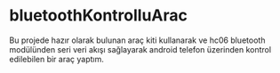 # bluetoothKontrolluArac

Bu projede hazır olarak bulunan araç kiti kullanarak ve hc06 bluetooth modülünden seri veri akışı sağlayarak android telefon üzerinden kontrol edilebilen bir araç yaptım.
